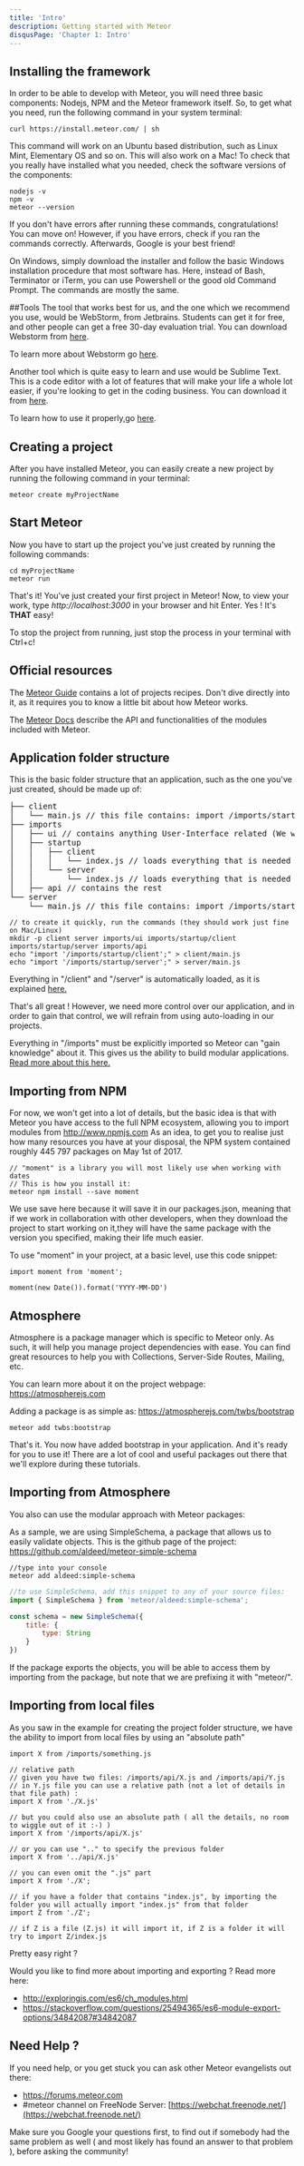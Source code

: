 ```yaml
---
title: 'Intro'
description: Getting started with Meteor
disqusPage: 'Chapter 1: Intro'
---
```


## Installing the framework
In order to be able to develop with Meteor, you will need three basic components: Nodejs, NPM and the Meteor framework itself.
So, to get what you need, run the following command in your system terminal:

```
curl https://install.meteor.com/ | sh
```

This command will work on an Ubuntu based distribution, such as Linux Mint, Elementary OS and so on.
This will also work on a Mac!
To check that you really have installed what you needed, check the software versions of the components:
```
nodejs -v
npm -v
meteor --version
```
If you don't have errors after running these commands, congratulations! You can move on! 
However, if you have errors, check if you ran the commands correctly. 
Afterwards, Google is your best friend! 

On Windows, simply download the installer and follow the basic Windows installation procedure that most software has.
Here, instead of Bash, Terminator or iTerm, you can use Powershell or the good old Command Prompt.
The commands are mostly the same.

##Tools
The tool that works best for us, and the one which we recommend you use, would be WebStorm, from Jetbrains.
Students can get it for free, and other people can get a free 30-day evaluation trial.
You can download Webstorm from [here](https://goo.gl/gqmqwt).

To learn more about Webstorm go [here](https://www.jetbrains.com/webstorm/documentation/).

Another tool which is quite easy to learn and use would be Sublime Text. 
This is a code editor with a lot of features that will make your life a whole lot easier, 
if you're looking to get in the coding business.
You can download it from [here](https://www.sublimetext.com/3).

To learn how to use it properly,go [here](https://scotch.io/bar-talk/the-complete-visual-guide-to-sublime-text-3-getting-started-and-keyboard-shortcuts).

## Creating a project

After you have installed Meteor, you can easily create a new project by running the following command in your terminal:

```
meteor create myProjectName
```

## Start Meteor

Now you have to start up the project you've just created by running the following commands:

```
cd myProjectName
meteor run
```

That's it! You've just created your first project in Meteor!
Now, to view your work, type *http://localhost:3000* in your browser and hit Enter.
Yes ! It's **THAT** easy!

To stop the project from running, just stop the process in your terminal with Ctrl+c!

## Official resources

The [Meteor Guide](https://guide.meteor.com) contains a lot of projects recipes.
Don't dive directly into it, as it requires you to know a little bit about how Meteor works.

The [Meteor Docs](https://guide.meteor.com) describe the API and functionalities of the modules included with Meteor.

## Application folder structure

This is the basic folder structure that an application, such as the one you've just created, should be made up of:

<pre>
├── client 
│   └── main.js // this file contains: import /imports/startup/client
├── imports
│   ├── ui // contains anything User-Interface related (We won't cover UI in this Chapter)
│   ├── startup
│   │   ├── client
│   │   │   └── index.js // loads everything that is needed for the client to function (ex: routes, jQuery plugins, css, anything concerning the client)
│   │   └── server
│   │       └── index.js // loads everything that is needed for the server to function
│   ├── api // contains the rest
└── server 
    └── main.js // this file contains: import /imports/startup/server
</pre>

```
// to create it quickly, run the commands (they should work just fine on Mac/Linux)
mkdir -p client server imports/ui imports/startup/client imports/startup/server imports/api
echo "import '/imports/startup/client';" > client/main.js
echo "import '/imports/startup/server';" > server/main.js
```


Everything in "/client" and "/server" is automatically loaded, as it is explained [here.](https://guide.meteor.com/structure.html#load-order)

That's all great ! However, we need more control over our application, and in order to gain that control,
we will refrain from using auto-loading in our projects.

Everything in "/imports" must be explicitly imported so Meteor can "gain knowledge" about it.
This gives us the ability to build modular applications.
[Read more about this here.](https://danmartensen.svbtle.com/build-better-apps-with-es6-modules)


## Importing from NPM

For now, we won't get into a lot of details, but the basic idea is that with Meteor you have access to the full NPM ecosystem, allowing you to import
modules from http://www.npmjs.com
As an idea, to get you to realise just how many resources you have at your disposal, the NPM system contained roughly 445 797 packages on May 1st of 2017.

```
// "moment" is a library you will most likely use when working with dates
// This is how you install it:
meteor npm install --save moment
```
We use save here because it will save it in our packages.json, meaning that if we work in collaboration with other developers, 
 when they download the project to start working on it,they will have the same package with the version you specified, making their life much easier. 

To use "moment" in your project, at a basic level, use this code snippet:
```
import moment from 'moment';

moment(new Date()).format('YYYY-MM-DD')
```

## Atmosphere

Atmosphere is a package manager which is specific to Meteor only. As such, it will help you manage project dependencies with ease.
You can find great resources to help you with Collections, Server-Side Routes, Mailing, etc.

You can learn more about it on the project webpage: https://atmospherejs.com

Adding a package is as simple as:
https://atmospherejs.com/twbs/bootstrap

```
meteor add twbs:bootstrap
```

That's it. You now have added bootstrap in your application. And it's ready for you to use it!
There are a lot of cool and useful packages out there that we'll explore during these tutorials.

## Importing from Atmosphere
You also can use the modular approach with Meteor packages:

As a sample, we are using SimpleSchema, a package that allows us to easily validate objects.
This is the github page of the project: https://github.com/aldeed/meteor-simple-schema

```
//type into your console
meteor add aldeed:simple-schema
```

```js
//to use SimpleSchema, add this snippet to any of your source files:
import { SimpleSchema } from 'meteor/aldeed:simple-schema';

const schema = new SimpleSchema({
    title: {
        type: String
    }
})
```

If the package exports the objects, you will be able to access them by importing from the package, but note that we are prefixing it with "meteor/".

## Importing from local files

As you saw in the example for creating the project folder structure, we have the ability to import from local files by using an "absolute path"
```
import X from /imports/something.js
```

```
// relative path
// given you have two files: /imports/api/X.js and /imports/api/Y.js
// in Y.js file you can use a relative path (not a lot of details in that file path) :
import X from './X.js'

// but you could also use an absolute path ( all the details, no room to wiggle out of it :-) )
import X from '/imports/api/X.js'

// or you can use ".." to specify the previous folder
import X from '../api/X.js'

// you can even omit the ".js" part
import X from './X';

// if you have a folder that contains "index.js", by importing the folder you will actually import "index.js" from that folder
import Z from './Z';

// if Z is a file (Z.js) it will import it, if Z is a folder it will try to import Z/index.js
```

Pretty easy right ?

Would you like to find more about importing and exporting ? Read more here:
- http://exploringjs.com/es6/ch_modules.html
- https://stackoverflow.com/questions/25494365/es6-module-export-options/34842087#34842087


## Need Help ?

If you need help, or you get stuck you can ask other Meteor evangelists out there:
- https://forums.meteor.com
- #meteor channel on FreeNode Server: [https://webchat.freenode.net/](https://webchat.freenode.net/)

Make sure you Google your questions first, to find out if somebody had the same problem as well ( and most likely has found an answer to that problem ), before asking the community!


